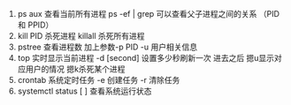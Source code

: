 1. ps aux 查看当前所有进程 ps -ef | grep  可以查看父子进程之间的关系 （PID 和 PPID）
2. kill PID 杀死进程 killall 杀死所有进程
3. pstree 查看进程数 加上参数-p PID -u 用户相关信息
4. top 实时显示当前进程 -d [second] 设置多少秒刷新一次 进去之后 摁u显示对应用户的情况 摁k杀死某个进程
5. crontab 系统定时任务 -e 创建任务 -r 清除任务
6. systemctl status [  ] 查看系统运行状态
